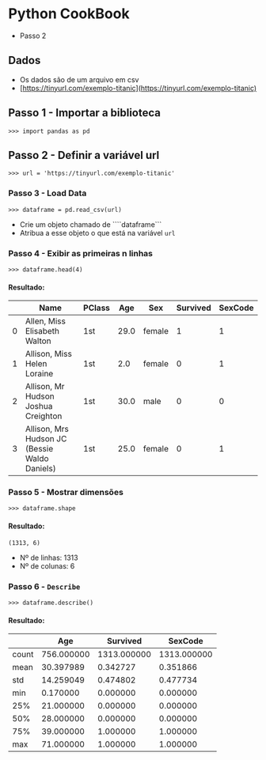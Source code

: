 # Python CookBook 
- Passo 2

## Dados
- Os dados são de um arquivo em csv
- [https://tinyurl.com/exemplo-titanic](https://tinyurl.com/exemplo-titanic)

## Passo 1 - Importar a biblioteca
```
>>> import pandas as pd
```

## Passo 2 - Definir a variável url
```
>>> url = 'https://tinyurl.com/exemplo-titanic'
```

### Passo 3 - Load Data
```
>>> dataframe = pd.read_csv(url)
```
- Crie um objeto chamado de ````dataframe```
- Atribua a esse objeto o que está na variável ```url```

### Passo 4 - Exibir as primeiras n linhas
```
>>> dataframe.head(4)
```

#### Resultado:
|  | Name| PClass | Age | Sex | Survived | SexCode |
| - | - | - | - | - | - | - |
| 0 | Allen, Miss Elisabeth Walton  |  1st | 29.0 | female | 1 | 1 |
| 1 | Allison, Miss Helen Loraine  |  1st |  2.0 | female | 0 | 1 |
| 2 | Allison, Mr Hudson Joshua Creighton  |  1st | 30.0 | male | 0 | 0 |
| 3 | Allison, Mrs Hudson JC (Bessie Waldo Daniels) |  1st | 25.0 | female | 0 | 1 |

### Passo 5 - Mostrar dimensões
```
>>> dataframe.shape
```

#### Resultado:
```(1313, 6)```
- Nº de linhas: 1313
- Nº de colunas: 6

### Passo 6 - ```Describe```
```
>>> dataframe.describe()
```

#### Resultado:

| | Age | Survived | SexCode |
| - | - | - | - |
| count | 756.000000|  1313.000000 | 1313.000000 |
| mean | 30.397989| 0.342727 |    0.351866 |
| std | 14.259049 | 0.474802 |    0.477734 |
| min | 0.170000 | 0.000000  |   0.000000 |
| 25% | 21.000000 | 0.000000 |    0.000000 |
| 50% | 28.000000 | 0.000000 |    0.000000 |
| 75% | 39.000000 | 1.000000 |1.000000 |
| max | 71.000000 | 1.000000 |1.000000 |

